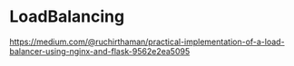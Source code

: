 # LoadBalancing
https://medium.com/@ruchirthaman/practical-implementation-of-a-load-balancer-using-nginx-and-flask-9562e2ea5095
